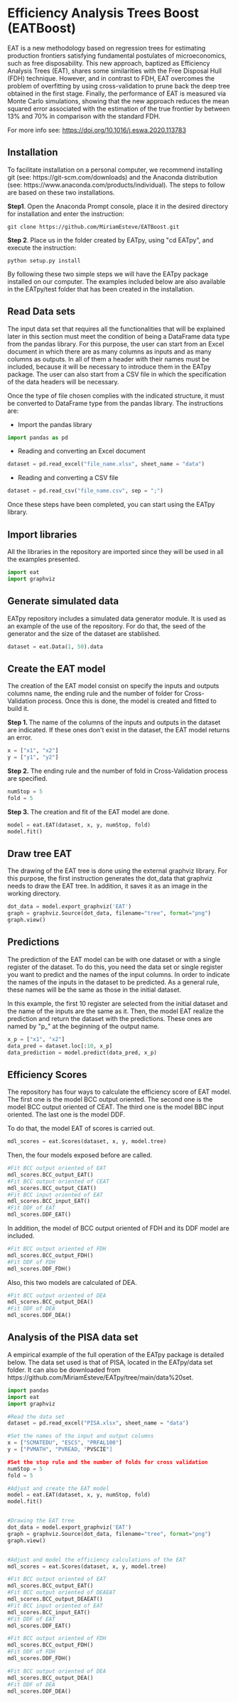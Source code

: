 <h1><strong>Efficiency Analysis Trees Boost (EATBoost)</strong></h1>

<p style="justify">EAT is a new methodology based on regression trees for estimating production frontiers satisfying fundamental postulates of microeconomics, such as free disposability. This new approach, baptized as Efficiency Analysis Trees (EAT), shares some similarities with the Free Disposal Hull (FDH) technique. However, and in contrast to FDH, EAT overcomes the problem of overfitting by using cross-validation to prune back the deep tree obtained in the first stage. Finally, the performance of EAT is measured via Monte Carlo simulations, showing that the new approach reduces the mean squared error associated with the estimation of the true frontier by between 13% and 70% in comparison with the standard FDH.</p>

For more info see: https://doi.org/10.1016/j.eswa.2020.113783

<h2>Installation</h2>
<p>To facilitate installation on a personal computer, we recommend installing git (see: https://git-scm.com/downloads) and the Anaconda distribution (see: https://www.anaconda.com/products/individual). The steps to follow are based on these two installations.</p>

<b>Step1</b>. Open the Anaconda Prompt console, place it in the desired directory for installation and enter the instruction: 
```
git clone https://github.com/MiriamEsteve/EATBoost.git
```

<b>Step 2</b>. Place us in the folder created by EATpy, using "cd EATpy", and execute the instruction:
```
python setup.py install
```
<p>By following these two simple steps we will have the EATpy package installed on our computer. The examples included below are also available in the EATpy/test folder that has been created in the installation.</p>

<h2>Read Data sets</h2>
<p>The input data set that requires all the functionalities that will be explained later in this section must meet the condition of being a DataFrame data type from the pandas library. For this purpose, the user can start from an Excel document in which there are as many columns as inputs and as many columns as outputs. In all of them a header with their names must be included, because it will be necessary to introduce them in the EATpy package. The user can also start from a CSV file in which the specification of the data headers will be necessary.</p>

<p>Once the type of file chosen complies with the indicated structure, it must be converted to DataFrame type from the pandas library. The instructions are:</p>

- Import the pandas library
```python
import pandas as pd
```

- Reading and converting an Excel document
```python
dataset = pd.read_excel("file_name.xlsx", sheet_name = "data")
```

- Reading and converting a CSV file
```python
dataset = pd.read_csv("file_name.csv", sep = ";")
```

<p>Once these steps have been completed, you can start using the EATpy library.</p>

<h2>Import libraries</h2>
<p>All the libraries in the repository are imported since they will be used in all the examples presented.</p>

```python
import eat
import graphviz
```

<h2>Generate simulated data </h2>
<p>EATpy repository includes a simulated data generator module. It is used as an example of the use of the repository. For do that, the seed of the generator and the size of the dataset are stablished.</p>

```python
dataset = eat.Data(1, 50).data
```
<h2>Create the EAT model</h2>
<p>The creation of the EAT model consist on specify the inputs and outputs columns name, the ending rule and the number of folder for Cross-Validation process. Once this is done, the model is created and fitted to build it.</p>

<b>Step 1. </b> The name of the columns of the inputs and outputs in the dataset are indicated. If these ones don't exist in the dataset, the EAT model returns an error. 
```python
x = ["x1", "x2"]
y = ["y1", "y2"]
```

<b>Step 2.</b> The ending rule and the number of fold in Cross-Validation process are specified.
```python
numStop = 5
fold = 5
```
<b>Step 3.</b> The creation and fit of the EAT model are done.
```python
model = eat.EAT(dataset, x, y, numStop, fold)
model.fit()
```

<h2>Draw tree EAT</h2>
<p>The drawing of the EAT tree is done using the external graphviz library. For this purpose, the first instruction generates the dot_data that graphviz needs to draw the EAT tree. In addition, it saves it as an image in the working directory.</p>

```python
dot_data = model.export_graphviz('EAT')
graph = graphviz.Source(dot_data, filename="tree", format="png")
graph.view()
```

<h2>Predictions</h2>
<p>The prediction of the EAT model can be with one dataset or with a single register of the dataset. To do this, you need the data set or single register you want to predict and the names of the input columns. In order to indicate the names of the inputs in the dataset to be predicted. As a general rule, these names will be the same as those in the initial dataset.</p>
<p>In this example, the first 10 register are selected from the initial dataset and the name of the inputs are the same as it. Then, the model EAT realize the prediction and return the dataset with the predictions. These ones are named by "p_" at the beginning of the output name.</p>

```python
x_p = ["x1", "x2"]
data_pred = dataset.loc[:10, x_p]
data_prediction = model.predict(data_pred, x_p)
```

<h2>Efficiency Scores</h2>
<p>The repository has four ways to calculate the efficiency score of EAT model. The first one is the model BCC output oriented. The second one is the model BCC output oriented of CEAT. The third one is the model BBC input oriented. The last one is the model DDF.</p>
<p>To do that, the model EAT of scores is carried out.</p>

```python
mdl_scores = eat.Scores(dataset, x, y, model.tree)
```

<p>Then, the four models exposed before are called.</p>

```python
#Fit BCC output oriented of EAT
mdl_scores.BCC_output_EAT()
#Fit BCC output oriented of CEAT
mdl_scores.BCC_output_CEAT()
#Fit BCC input oriented of EAT
mdl_scores.BCC_input_EAT()
#Fit DDF of EAT
mdl_scores.DDF_EAT()
```

<p>In addition, the model of BCC output oriented of FDH and its DDF model are included.</p>

```python
#Fit BCC output oriented of FDH
mdl_scores.BCC_output_FDH()
#Fit DDF of FDH
mdl_scores.DDF_FDH()
```

<p>Also, this two models are calculated of DEA.</p>

```python
#Fit BCC output oriented of DEA
mdl_scores.BCC_output_DEA()
#Fit DDF of DEA
mdl_scores.DDF_DEA()
```

<h2>Analysis of the PISA data set</h2>
<p>A empirical example of the full operation of the EATpy package is detailed below. The data set used is that of PISA, located in the EATpy/data set folder. It can also be downloaded from https://github.com/MiriamEsteve/EATpy/tree/main/data%20set.</p>

```python
import pandas
import eat
import graphviz

#Read the data set
dataset = pd.read_excel("PISA.xlsx", sheet_name = "data")

#Set the names of the input and output columns
x = ["SCMATEDU", "ESCS", "PRFAL100"]
y = ["PVMATH", "PVREAD, "PVSCIE"]

#Set the stop rule and the number of folds for cross validation
numStop = 5
fold = 5

#Adjust and create the EAT model
model = eat.EAT(dataset, x, y, numStop, fold)
model.fit()


#Drawing the EAT tree
dot_data = model.export_graphviz('EAT')
graph = graphviz.Source(dot_data, filename="tree", format="png")
graph.view()


#Adjust and model the efficiency calculations of the EAT
mdl_scores = eat.Scores(dataset, x, y, model.tree)

#Fit BCC output oriented of EAT
mdl_scores.BCC_output_EAT()
#Fit BCC output oriented of DEAEAT
mdl_scores.BCC_output_DEAEAT()
#Fit BCC input oriented of EAT
mdl_scores.BCC_input_EAT()
#Fit DDF of EAT
mdl_scores.DDF_EAT()

#Fit BCC output oriented of FDH
mdl_scores.BCC_output_FDH()
#Fit DDF of FDH
mdl_scores.DDF_FDH()

#Fit BCC output oriented of DEA
mdl_scores.BCC_output_DEA()
#Fit DDF of DEA
mdl_scores.DDF_DEA()
```
